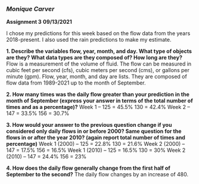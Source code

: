 ### *Monique Carver*
**Assignment 3**
**09/13/2021**

I chose my predictions for this week based on the flow data from the years 2018-present. I also used the rain predictions to make my estimate.

**1.	Describe the variables flow, year, month, and day. What type of objects are they? What data types are they composed of? How long are they?**
Flow is a measurement of the volume of fluid. The flow can be measured in cubic feet per second (cfs), cubic meters per second (cms), or gallons per minute (gpm). Flow, year, month, and day are lists. They are composed of flow data from 1989-2021 up to the month of September.

**2.	How many times was the daily flow greater than your prediction in the month of September (express your answer in terms of the total number of times and as a percentage)?**
Week 1 – 125 = 45.5%   130 = 42.4%
Week 2 – 147 = 33.5%   156 = 30.7%

**3.	How would your answer to the previous question change if you considered only daily flows in or before 2000? Same question for the flows in or after the year 2010? (again report total number of times and percentage)**
Week 1 (2000) – 125 = 22.8%   130 = 21.6%
Week 2 (2000) – 147 = 17.5%   156 = 16.5%
Week 1 (2010) – 125 = 16.5%   130 = 30%
Week 2 (2010) – 147 = 24.4%  156 = 23%

**4.	How does the daily flow generally change from the first half of September to the second?**
The daily flow changes by an increase of 480.
